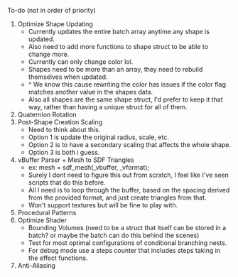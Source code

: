 To-do (not in order of priority)
1. Optimize Shape Updating
   - Currently updates the entire batch array anytime any shape is updated.
   - Also need to add more functions to shape struct to be able to change more.
   - Currently can only change color lol.
   - Shapes need to be more than an array, they need to rebuild themselves when updated.
   - ^ We know this cause rewriting the color has issues if the color flag matches another value in the shapes data.
   - Also all shapes are the same shape struct, I'd prefer to keep it that way, rather than having a unique struct for all of them.
1. Quaternion Rotation
2. Post-Shape Creation Scaling
   - Need to think about this.
   - Option 1 is update the original radius, scale, etc.
   - Option 2 is to have a secondary scaling that affects the whole shape.
   - Option 3 is both i guess.
4. vBuffer Parser + Mesh to SDF Triangles
   - ex: mesh =  sdf_mesh(_vbuffer, _vformat);
   - Surely I dont need to figure this out from scratch, I feel like I've seen scripts that do this before.
   - All I need is to loop through the buffer, based on the spacing derived from the provided format, and just create triangles from that.
   - Won't support textures but will be fine to play with.
5. Procedural Patterns
6. Optimize Shader
   - Bounding Volumes (need to be a struct that itself can be stored in a batch? or maybe the batch can do this behind the scenes)
   - Test for most optimal configurations of conditional branching nests.
   - For debug mode use a steps counter that includes steps taking in the effect functions.
7. Anti-Aliasing
